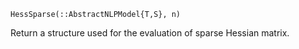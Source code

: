 ```
HessSparse(::AbstractNLPModel{T,S}, n)
```

Return a structure used for the evaluation of sparse Hessian matrix.
